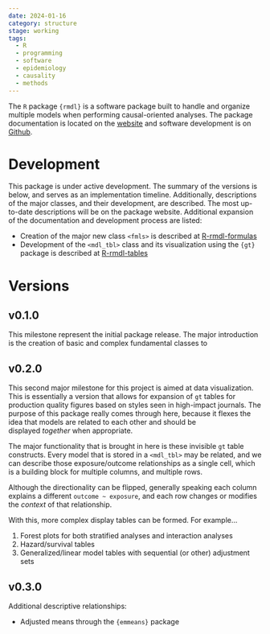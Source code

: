 ```yaml
---
date: 2024-01-16
category: structure
stage: working
tags:
  - R 
  - programming 
  - software
  - epidemiology 
  - causality
  - methods 
---
```


The `R` package `{rmdl}` is a software package built to handle and organize multiple models when performing causal-oriented analyses.  The package documentation is located on the [website](https://shah-in-boots.github.io/rmdl) and software development is on [Github](https://github.com/shah-in-boots/rmdl).


# Development

This package is under active development. 
The summary of the versions is below, and serves as an implementation timeline. 
Additionally, descriptions of the major classes, and their development, are described. 
The most up-to-date descriptions will be on the package website.
Additional expansion of the documentation and development process are listed:

- Creation of the major new class `<fmls>` is described at [R-rmdl-formulas](R-rmdl-formulas.md)
- Development of the `<mdl_tbl>` class and its visualization using the `{gt}` package is described at [R-rmdl-tables](R-rmdl-tables.md)

# Versions

## v0.1.0

This milestone represent the initial package release. 
The major introduction is the creation of basic and complex fundamental classes to 

## v0.2.0

This second major milestone for this project is aimed at data visualization. This is essentially a version that allows for expansion of `gt` tables for production quality figures based on styles seen in high-impact journals. The purpose of this package really comes through here, because it flexes the idea that models are related to each other and should be displayed _together_ when appropriate.

The major functionality that is brought in here is these invisible `gt` table constructs. Every model that is stored in a `<mdl_tbl>` may be related, and we can describe those exposure/outcome relationships as a single cell, which is a building block for multiple columns, and multiple rows.

Although the directionality can be flipped, generally speaking each column explains a different `outcome ~ exposure`, and each row changes or modifies the _context_ of that relationship.

With this, more complex display tables can be formed. For example...

1. Forest plots for both stratified analyses and interaction analyses
2. Hazard/survival tables
3. Generalized/linear model tables with sequential (or other) adjustment sets

## v0.3.0

Additional descriptive relationships:

- Adjusted means through the `{emmeans}` package